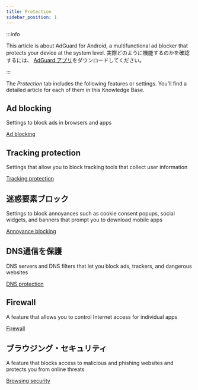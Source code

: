 ```yaml
---
title: Protection
sidebar_position: 1
---
```


:::info

This article is about AdGuard for Android, a multifunctional ad blocker that protects your device at the system level. 実際どのように機能するのかを確認するには、 [AdGuard アプリ](https://agrd.io/download-kb-adblock)をダウンロードしてください。

:::

The _Protection_ tab includes the following features or settings. You’ll find a detailed article for each of them in this Knowledge Base.

## Ad blocking

Settings to block ads in browsers and apps

[Ad blocking](/adguard-for-android/features/protection/ad-blocking.md)

## Tracking protection

Settings that allow you to block tracking tools that collect user information

[Tracking protection](/adguard-for-android/features/protection/tracking-protection.md)

## 迷惑要素ブロック

Settings to block annoyances such as cookie consent popups, social widgets, and banners that prompt you to download mobile apps

[Annoyance blocking](/adguard-for-android/features/protection/annoyance-blocking.md)

## DNS通信を保護

DNS servers and DNS filters that let you block ads, trackers, and dangerous websites

[DNS protection](/adguard-for-android/features/protection/dns-protection.md)

## Firewall

A feature that allows you to control Internet access for individual apps

[Firewall](/adguard-for-android/features/protection/firewall/firewall.md)

## ブラウジング・セキュリティ

A feature that blocks access to malicious and phishing websites and protects you from online threats

[Browsing security](/adguard-for-android/features/protection/browsing-security.md)
